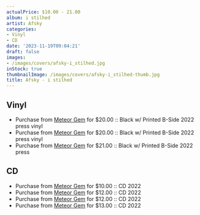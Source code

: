 ```yaml
---
actualPrice: $10.00 - 21.00
album: i stilhed
artist: Afsky
categories:
- Vinyl
- CD
date: '2023-11-19T09:04:21'
draft: false
images:
- /images/covers/afsky-i_stilhed.jpg
inStock: true
thumbnailImage: /images/covers/afsky-i_stilhed-thumb.jpg
title: Afsky - i stilhed
---
```


## Vinyl
* Purchase from [Meteor Gem](https://meteor-gem.com/products/afsky-i-stilhed-ep) for $20.00 :: Black w/ Printed B-Side 2022 press vinyl
* Purchase from [Meteor Gem](https://meteor-gem.com/products/afsky-i-stilhed-12-ep) for $20.00 :: Black w/ Printed B-Side 2022 press vinyl
* Purchase from [Meteor Gem](https://meteor-gem.com/products/afsky-i-stilhed-12-ep-1) for $21.00 :: Black w/ Printed B-Side 2022 press
## CD
* Purchase from [Meteor Gem](https://meteor-gem.com/products/afsky-i-stilhed-cd) for $10.00 :: CD 2022
* Purchase from [Meteor Gem](https://meteor-gem.com/products/afsky-i-stilhed-cd-1) for $12.00 :: CD 2022
* Purchase from [Meteor Gem](https://meteor-gem.com/products/afsky-i-stilhed-cd) for $12.00 :: CD 2022
* Purchase from [Meteor Gem](https://meteor-gem.com/products/afsky-i-stilhed-cd-1) for $13.00 :: CD 2022

